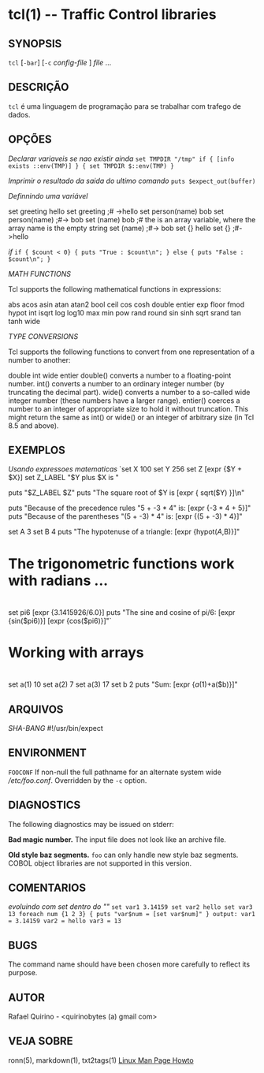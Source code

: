 tcl(1) -- Traffic Control libraries
===============================================


SYNOPSIS
--------

`tcl` [`-bar`] [`-c` *config-file* ] *file* ...

DESCRIÇÃO
---------

`tcl` é uma linguagem de programação para se trabalhar com trafego de dados.

OPÇÕES
------

*Declarar variaveis se nao existir ainda*
`set TMPDIR "/tmp"
if { [info exists ::env(TMP)] } {
    set TMPDIR $::env(TMP)
}
`


*Imprimir o resultado da saida do ultimo comando*
`puts $expect_out(buffer)`

*Definnindo uma variável*

set greeting hello
set greeting ;# ->hello
set person(name) bob
set person(name) ;#-> bob
set (name) bob ;# the is an array variable, where the array name is the empty string
set (name) ;#-> bob
set {} hello 
set {} ;#->hello


*if*
`if { $count < 0} {
    puts "True : $count\n";
} else {
    puts "False : $count\n";
}`



*MATH FUNCTIONS*

Tcl supports the following mathematical functions in expressions:

abs         acos        asin        atan
atan2       bool        ceil        cos
cosh        double      entier      exp
floor       fmod        hypot       int
isqrt       log         log10       max
min         pow         rand        round
sin         sinh        sqrt        srand
tan         tanh        wide


*TYPE CONVERSIONS*

Tcl supports the following functions to convert from one representation of a number to another:


double int wide entier
double() converts a number to a floating-point number.
int() converts a number to an ordinary integer number (by truncating the decimal part).
wide() converts a number to a so-called wide integer number (these numbers have a larger range).
entier() coerces a number to an integer of appropriate size to hold it without truncation. This might return the same as int() or wide() or an integer of arbitrary size (in Tcl 8.5 and above).

EXEMPLOS
--------

*Usando expressoes matematicas*
`set X 100
set Y 256
set Z [expr {$Y + $X}]
set Z_LABEL "$Y plus $X is "

puts "$Z_LABEL $Z"
puts "The square root of $Y is [expr { sqrt($Y) }]\n"

puts "Because of the precedence rules \"5 + -3 * 4\"   is: [expr {-3 * 4 + 5}]"
puts "Because of the parentheses      \"(5 + -3) * 4\" is: [expr {(5 + -3) * 4}]"

set A 3
set B 4
puts "The hypotenuse of a triangle: [expr {hypot($A,$B)}]"

#
# The trigonometric functions work with radians ...
#
set pi6 [expr {3.1415926/6.0}]
puts "The sine and cosine of pi/6: [expr {sin($pi6)}] [expr {cos($pi6)}]"`

#
# Working with arrays
#
set a(1) 10
set a(2) 7
set a(3) 17
set b    2
puts "Sum: [expr {$a(1)+$a($b)}]"


ARQUIVOS
--------

*SHA-BANG*    #!/usr/bin/expect 

ENVIRONMENT
-----------

`FOOCONF`
  If non-null the full pathname for an alternate system wide */etc/foo.conf*.
  Overridden by the `-c` option.

DIAGNOSTICS
-----------

The following diagnostics may be issued on stderr:

**Bad magic number.**
  The input file does not look like an archive file.

**Old style baz segments.**
  `foo` can only handle new style baz segments. COBOL object libraries are not
  supported in this version.

COMENTARIOS
-----------

*evoluindo com set dentro do ""*
`set var1 3.14159
set var2 hello
set var3 13
foreach num {1 2 3} {
    puts "var$num = [set var$num]"
}
output:
var1 = 3.14159
var2 = hello
var3 = 13`


BUGS
----

The command name should have been chosen more carefully to reflect its
purpose.

AUTOR
-----

Rafael Quirino - <quirinobytes (a) gmail com>

VEJA SOBRE
----------

ronn(5), markdown(1), txt2tags(1) [Linux Man Page Howto](
http://www.schweikhardt.net/man_page_howto.html)
